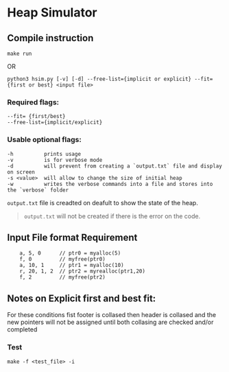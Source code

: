 # Heap Simulator

## Compile instruction

```
make run
```

OR

```
python3 hsim.py [-v] [-d] --free-list={implicit or explicit} --fit={first or best} <input file>
```

### Required flags:
    --fit= {first/best}
    --free-list={implicit/explicit}

### Usable optional flags:
    -h          prints usage
    -v          is for verbose mode
    -d          will prevent from creating a `output.txt` file and display on screen
    -s <value>  will allow to change the size of initial heap 
    -w          writes the verbose commands into a file and stores into the `verbose` folder

`output.txt` file is creadted on deafult to show the state of the heap.
> `output.txt` will not be created if there is the error on the code.


## Input File format Requirement

```
    a, 5, 0      // ptr0 = myalloc(5)
    f, 0         // myfree(ptr0)
    a, 10, 1     // ptr1 = myalloc(10)
    r, 20, 1, 2  // ptr2 = myrealloc(ptr1,20)
    f, 2         // myfree(ptr2)
```

## Notes on Explicit first and best fit:
For these conditions fist footer is collased then header is collased and the new pointers will not be assigned until both collasing are checked and/or completed

### Test

```
make -f <test_file> -i
```
